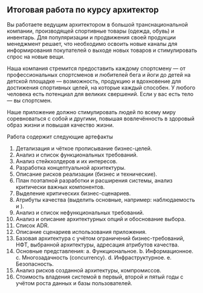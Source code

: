 ## Итоговая работа по курсу архитектор

Вы работаете ведущим архитектором в большой транснациональной компании, 
производящей спортивные товары (одежда, обувь) и инвентарь.
Для популяризации и продвижения своей продукции менеджмент решает, 
что необходимо освоить новые каналы для информирования покупателей 
о выходе новых товаров и стимулировать спрос на новые вещи.

Наша компания стремится предоставить каждому спортсмену — от профессиональных спортсменов и любителей бега и йоги до детей на детской площадке — возможность, продукцию и вдохновение для достижения спортивных целей, на которые каждый способен. У любого человека есть потенциал для великих свершений. Если у вас есть тело — вы спортсмен.

Наше приложение должно стимулировать людей по всему миру соревноваться с собой и другими, повышая вовлечённость в здоровый образ жизни и повышая качество жизни.

Работа содержит следующие артефакты
1. Детализация и чёткое прописывание бизнес-целей.
2. Анализ и список функциональных требований.
3. Анализ стейкхолдеров и их интересов.
4. Разработка концептуальной архитектуры.
5. Описание рисков реализации (бизнес и технические).
6. План поэтапной разработки и расширения системы, анализ критически важных компонентов.
7. Выделение критических бизнес-сценариев.
8. Атрибуты качества (выделить основные, например: наблюдаемость и ).
9. Анализ и список нефункциональных требований.
10. Анализ и описание архитектурных опций и обоснование выбора.
11. Список ADR.
12. Описание сценариев использования приложения.
13. Базовая архитектура с учётом ограничений бизнес-требований, НФТ, выбранной архитектуры, адресация атрибутов качества.
14. Основные представления:
a. Функциональное.
b. Информационное.
c. Многозадачность (concurrency).
d. Инфраструктурное.
e. Безопасность.
15. Анализ рисков созданной архитектуры, компромиссов.
16. Стоимость владения системой в первый, второй и пятый годы с учётом роста данных и базы пользователей. 

